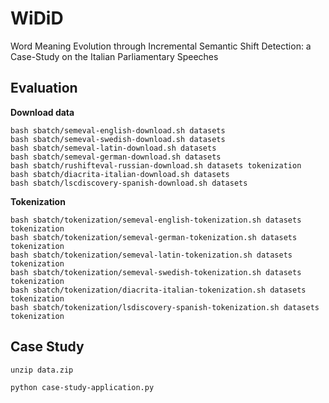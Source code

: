 # WiDiD
Word Meaning Evolution through Incremental Semantic Shift Detection: a Case-Study on the Italian Parliamentary Speeches

## Evaluation
<b> Download data </b>
```
bash sbatch/semeval-english-download.sh datasets
bash sbatch/semeval-swedish-download.sh datasets
bash sbatch/semeval-latin-download.sh datasets
bash sbatch/semeval-german-download.sh datasets
bash sbatch/rushifteval-russian-download.sh datasets tokenization
bash sbatch/diacrita-italian-download.sh datasets
bash sbatch/lscdiscovery-spanish-download.sh datasets
```
<b> Tokenization </b>
```
bash sbatch/tokenization/semeval-english-tokenization.sh datasets tokenization
bash sbatch/tokenization/semeval-german-tokenization.sh datasets tokenization
bash sbatch/tokenization/semeval-latin-tokenization.sh datasets tokenization
bash sbatch/tokenization/semeval-swedish-tokenization.sh datasets tokenization
bash sbatch/tokenization/diacrita-italian-tokenization.sh datasets tokenization
bash sbatch/tokenization/lsdiscovery-spanish-tokenization.sh datasets tokenization
```


## Case Study
```
unzip data.zip
```

```
python case-study-application.py
```
